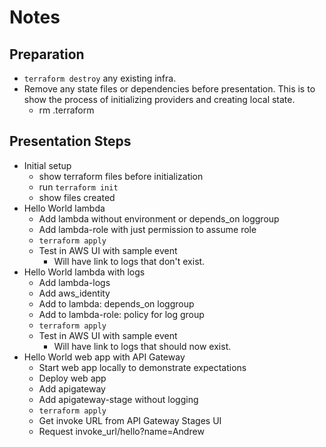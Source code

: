 # Notes

## Preparation

- `terraform destroy` any existing infra.
- Remove any state files or dependencies before presentation. This is to show the process of initializing providers and creating local state.
  - rm .terraform

## Presentation Steps

- Initial setup
  - show terraform files before initialization
  - run `terraform init`
  - show files created
- Hello World lambda
  - Add lambda without environment or depends_on loggroup
  - Add lambda-role with just permission to assume role
  - `terraform apply`
  - Test in AWS UI with sample event
    - Will have link to logs that don't exist.
- Hello World lambda with logs
  - Add lambda-logs
  - Add aws_identity
  - Add to lambda: depends_on loggroup
  - Add to lambda-role: policy for log group
  - `terraform apply`
  - Test in AWS UI with sample event
    - Will have link to logs that should now exist.
- Hello World web app with API Gateway
  - Start web app locally to demonstrate expectations
  - Deploy web app
  - Add apigateway
  - Add apigateway-stage without logging
  - `terraform apply`
  - Get invoke URL from API Gateway Stages UI
  - Request invoke_url/hello?name=Andrew
